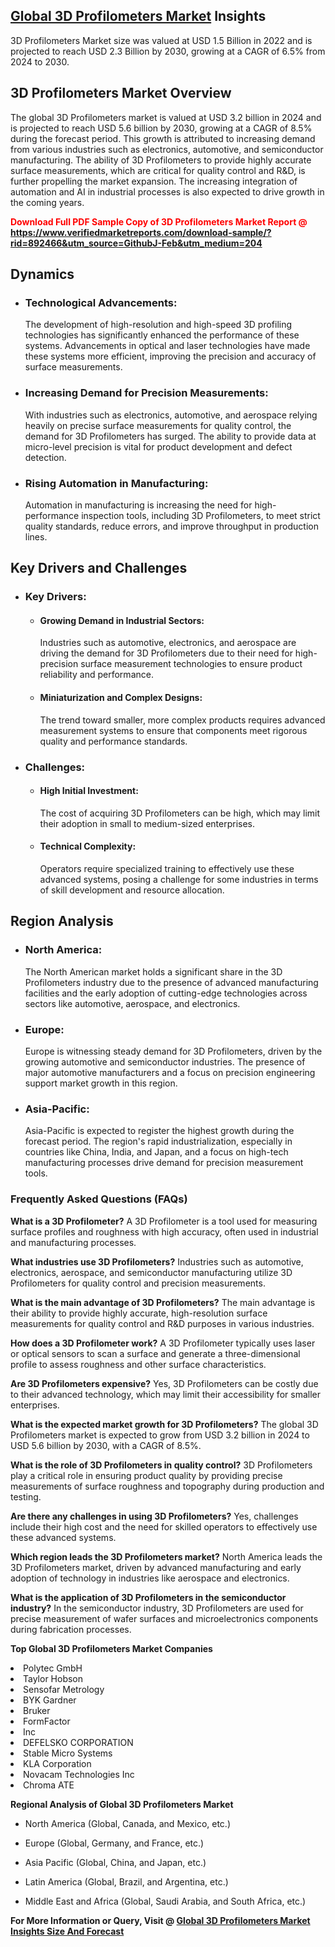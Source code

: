 <h2><a href="https://www.verifiedmarketreports.com/download-sample/?rid=892466&amp;utm_source=GithubJ&amp;utm_medium=204" target="_blank">Global 3D Profilometers Market</a> Insights</h2><p>3D Profilometers Market size was valued at USD 1.5 Billion in 2022 and is projected to reach USD 2.3 Billion by 2030, growing at a CAGR of 6.5% from 2024 to 2030.</p><p><h2>3D Profilometers Market Overview</h2> <p>The global 3D Profilometers market is valued at USD 3.2 billion in 2024 and is projected to reach USD 5.6 billion by 2030, growing at a CAGR of 8.5% during the forecast period. This growth is attributed to increasing demand from various industries such as electronics, automotive, and semiconductor manufacturing. The ability of 3D Profilometers to provide highly accurate surface measurements, which are critical for quality control and R&D, is further propelling the market expansion. The increasing integration of automation and AI in industrial processes is also expected to drive growth in the coming years.</p> <p><strong><p><span class=""><span style="color: #ff0000;"><strong>Download Full PDF Sample Copy of 3D Profilometers Market Report</strong> @ </span><a href="https://www.verifiedmarketreports.com/download-sample/?rid=892466&amp;utm_source=GithubJ-Feb&amp;utm_medium=204" target="_blank">https://www.verifiedmarketreports.com/download-sample/?rid=892466&amp;utm_source=GithubJ-Feb&amp;utm_medium=204</a></span></p></strong></p> <h2>Dynamics</h2> <ul> <li><h3>Technological Advancements:</h3> The development of high-resolution and high-speed 3D profiling technologies has significantly enhanced the performance of these systems. Advancements in optical and laser technologies have made these systems more efficient, improving the precision and accuracy of surface measurements.</li> <li><h3>Increasing Demand for Precision Measurements:</h3> With industries such as electronics, automotive, and aerospace relying heavily on precise surface measurements for quality control, the demand for 3D Profilometers has surged. The ability to provide data at micro-level precision is vital for product development and defect detection.</li> <li><h3>Rising Automation in Manufacturing:</h3> Automation in manufacturing is increasing the need for high-performance inspection tools, including 3D Profilometers, to meet strict quality standards, reduce errors, and improve throughput in production lines.</li> </ul> <h2>Key Drivers and Challenges</h2> <ul> <li><h3>Key Drivers:</h3> <ul> <li><h4>Growing Demand in Industrial Sectors:</h4> Industries such as automotive, electronics, and aerospace are driving the demand for 3D Profilometers due to their need for high-precision surface measurement technologies to ensure product reliability and performance.</li> <li><h4>Miniaturization and Complex Designs:</h4> The trend toward smaller, more complex products requires advanced measurement systems to ensure that components meet rigorous quality and performance standards.</li> </ul> </li> <li><h3>Challenges:</h3> <ul> <li><h4>High Initial Investment:</h4> The cost of acquiring 3D Profilometers can be high, which may limit their adoption in small to medium-sized enterprises.</li> <li><h4>Technical Complexity:</h4> Operators require specialized training to effectively use these advanced systems, posing a challenge for some industries in terms of skill development and resource allocation.</li> </ul> </li> </ul> <h2>Region Analysis</h2> <ul> <li><h3>North America:</h3> The North American market holds a significant share in the 3D Profilometers industry due to the presence of advanced manufacturing facilities and the early adoption of cutting-edge technologies across sectors like automotive, aerospace, and electronics.</li> <li><h3>Europe:</h3> Europe is witnessing steady demand for 3D Profilometers, driven by the growing automotive and semiconductor industries. The presence of major automotive manufacturers and a focus on precision engineering support market growth in this region.</li> <li><h3>Asia-Pacific:</h3> Asia-Pacific is expected to register the highest growth during the forecast period. The region's rapid industrialization, especially in countries like China, India, and Japan, and a focus on high-tech manufacturing processes drive demand for precision measurement tools.</li> </ul> <h3>Frequently Asked Questions (FAQs)</h3> <p><strong>What is a 3D Profilometer?</strong> A 3D Profilometer is a tool used for measuring surface profiles and roughness with high accuracy, often used in industrial and manufacturing processes.</p> <p><strong>What industries use 3D Profilometers?</strong> Industries such as automotive, electronics, aerospace, and semiconductor manufacturing utilize 3D Profilometers for quality control and precision measurements.</p> <p><strong>What is the main advantage of 3D Profilometers?</strong> The main advantage is their ability to provide highly accurate, high-resolution surface measurements for quality control and R&D purposes in various industries.</p> <p><strong>How does a 3D Profilometer work?</strong> A 3D Profilometer typically uses laser or optical sensors to scan a surface and generate a three-dimensional profile to assess roughness and other surface characteristics.</p> <p><strong>Are 3D Profilometers expensive?</strong> Yes, 3D Profilometers can be costly due to their advanced technology, which may limit their accessibility for smaller enterprises.</p> <p><strong>What is the expected market growth for 3D Profilometers?</strong> The global 3D Profilometers market is expected to grow from USD 3.2 billion in 2024 to USD 5.6 billion by 2030, with a CAGR of 8.5%.</p> <p><strong>What is the role of 3D Profilometers in quality control?</strong> 3D Profilometers play a critical role in ensuring product quality by providing precise measurements of surface roughness and topography during production and testing.</p> <p><strong>Are there any challenges in using 3D Profilometers?</strong> Yes, challenges include their high cost and the need for skilled operators to effectively use these advanced systems.</p> <p><strong>Which region leads the 3D Profilometers market?</strong> North America leads the 3D Profilometers market, driven by advanced manufacturing and early adoption of technology in industries like aerospace and electronics.</p> <p><strong>What is the application of 3D Profilometers in the semiconductor industry?</strong> In the semiconductor industry, 3D Profilometers are used for precise measurement of wafer surfaces and microelectronics components during fabrication processes.</p> </p><p><strong>Top Global 3D Profilometers Market Companies</strong></p><div data-test-id=""><p><li>Polytec GmbH</li><li> Taylor Hobson</li><li> Sensofar Metrology</li><li> BYK Gardner</li><li> Bruker</li><li> FormFactor</li><li> Inc</li><li> DEFELSKO CORPORATION</li><li> Stable Micro Systems</li><li> KLA Corporation</li><li> Novacam Technologies Inc</li><li> Chroma ATE</li></p><div><strong>Regional Analysis of&nbsp;Global 3D Profilometers Market</strong></div><ul><li dir="ltr"><p dir="ltr">North America&nbsp;(Global, Canada, and Mexico, etc.)</p></li><li dir="ltr"><p dir="ltr">Europe (Global, Germany, and France, etc.)</p></li><li dir="ltr"><p dir="ltr">Asia Pacific&nbsp;(Global, China, and Japan, etc.)</p></li><li dir="ltr"><p dir="ltr">Latin America&nbsp;(Global, Brazil, and Argentina, etc.)</p></li><li dir="ltr">Middle East and Africa&nbsp;(Global, Saudi Arabia, and South Africa, etc.)</li></ul><p><strong>For More Information or Query, Visit @&nbsp;</strong><strong><a href="https://www.verifiedmarketreports.com/product/3d-profilometers-market/?utm_source=GithubJ&amp;utm_medium=204" target="_blank">Global 3D Profilometers Market Insights Size And Forecast</a></strong></p></div>
